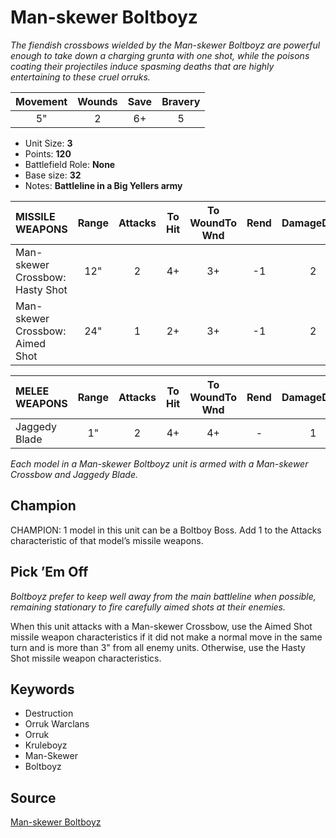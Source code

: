 # Man-skewer Boltboyz

_The fiendish crossbows wielded by the Man-skewer Boltboyz are powerful enough to take down a charging grunta with one shot, while the poisons coating their projectiles induce spasming deaths that are highly entertaining to these cruel orruks._


| Movement | Wounds | Save | Bravery |
|:--------:|:------:|:----:|:-------:|
| 5" | 2 | 6+ | 5 |

* Unit Size: **3**
* Points: **120**
* Battlefield Role: **None**
* Base size: **32**
* Notes: **Battleline in a Big Yellers army**

| MISSILE WEAPONS | Range | Attacks | To Hit | To WoundTo Wnd | Rend | DamageDmg |
|:---|:--:|:--:|:--:|:--:|:--:|:--:|
| Man-skewer Crossbow: Hasty Shot | 12" | 2 | 4+ | 3+ | -1 | 2 |
| Man-skewer Crossbow: Aimed Shot | 24" | 1 | 2+ | 3+ | -1 | 2 |


| MELEE WEAPONS | Range | Attacks | To Hit | To WoundTo Wnd | Rend | DamageDmg |
|:---|:--:|:--:|:--:|:--:|:--:|:--:|
| Jaggedy Blade | 1" | 2 | 4+ | 4+ | - | 1 |


_Each model in a Man-skewer Boltboyz unit is armed with a Man-skewer Crossbow and Jaggedy Blade._

## Champion

CHAMPION: 1 model in this unit can be a Boltboy Boss. Add 1 to the Attacks characteristic of that model’s missile weapons.

## Pick ’Em Off

_Boltboyz prefer to keep well away from the main battleline when possible, remaining stationary to fire carefully aimed shots at their enemies._

When this unit attacks with a Man-skewer Crossbow, use the Aimed Shot missile weapon characteristics if it did not make a normal move in the same turn and is more than 3" from all enemy units. Otherwise, use the Hasty Shot missile weapon characteristics.

## Keywords

* Destruction
* Orruk Warclans
* Orruk
* Kruleboyz
* Man-Skewer
* Boltboyz


## Source

[Man-skewer Boltboyz](https://wahapedia.ru/aos3/factions/orruk-warclans/Man-skewer-Boltboyz)
